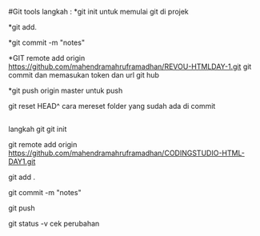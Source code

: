 #Git tools
langkah :
\*git init
untuk memulai git di projek

\*git add.

\*git commit -m "notes"

\*GIT remote add origin https://github.com/mahendramahruframadhan/REVOU-HTMLDAY-1.git
git commit dan memasukan token dan url git hub

\*git push origin master
untuk push

git reset HEAD^
cara mereset folder yang sudah ada di commit

## <!-- #git -->

langkah git
git init

git remote add origin
https://github.com/mahendramahruframadhan/CODINGSTUDIO-HTML-DAY1.git

git add .

git commit -m "notes"

git push

git status -v
cek perubahan

